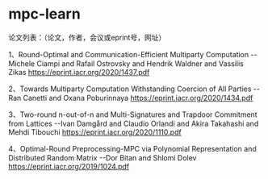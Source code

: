 # mpc-learn

论文列表：（论文，作者，会议或eprint号，网址）

1、Round-Optimal and Communication-Efficient Multiparty Computation
--Michele Ciampi and Rafail Ostrovsky and Hendrik Waldner and Vassilis Zikas
https://eprint.iacr.org/2020/1437.pdf

2、Towards Multiparty Computation Withstanding Coercion of All Parties
--Ran Canetti and Oxana Poburinnaya
https://eprint.iacr.org/2020/1434.pdf

3、Two-round n-out-of-n and Multi-Signatures and Trapdoor Commitment from Lattices
--Ivan Damgård and Claudio Orlandi and Akira Takahashi and Mehdi Tibouchi
https://eprint.iacr.org/2020/1110.pdf

4、Optimal-Round Preprocessing-MPC via Polynomial Representation and Distributed Random Matrix
--Dor Bitan and Shlomi Dolev
https://eprint.iacr.org/2019/1024.pdf


